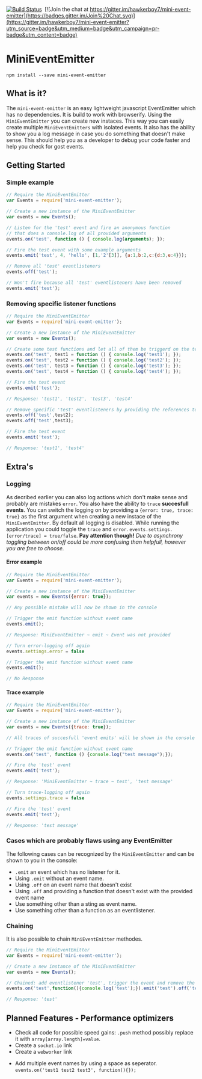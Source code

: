 [![Build Status](https://travis-ci.org/hawkerboy7/mini-event-emitter.svg?branch=master)](https://travis-ci.org/hawkerboy7/mini-event-emitter)&nbsp;&nbsp;[![Join the chat at https://gitter.im/hawkerboy7/mini-event-emitter](https://badges.gitter.im/Join%20Chat.svg)](https://gitter.im/hawkerboy7/mini-event-emitter?utm_source=badge&utm_medium=badge&utm_campaign=pr-badge&utm_content=badge)


# MiniEventEmitter


`npm install --save mini-event-emitter`


## What is it?
The `mini-event-emitter` is an easy lightweight javascript EventEmitter which has no dependencies.
It is build to work with browserify.
Using the `MiniEventEmitter` you can create new instaces.
This way you can easily create multiple `MiniEventEmitters` with isolated events.
It also has the ability to show you a log message in case you do something that doesn't make sense.
This should help you as a developer to debug your code faster and help you check for gost events.


## Getting Started

### Simple example
```javascript
// Require the MiniEventEmitter
var Events = require('mini-event-emitter');

// Create a new instance of the MiniEventEmitter
var events = new Events();

// Listen for the 'test' event and fire an anonymous function
// that does a console.log of all provided arguments
events.on('test', function () { console.log(arguments); });

// Fire the test event with some example arguments
events.emit('test', 4, 'hello', [1,'2'[3]], {a:1,b:2,c:{d:3,e:4}});

// Remove all 'test' eventlisteners
events.off('test');

// Won't fire because all 'test' eventlisteners have been removed
events.emit('test');
```


### Removing specific listener functions
```javascript
// Require the MiniEventEmitter
var Events = require('mini-event-emitter');

// Create a new instance of the MiniEventEmitter
var events = new Events();

// Create some test functions and let all of them be triggerd on the test event
events.on('test', test1 = function () { console.log('test1'); });
events.on('test', test2 = function () { console.log('test2'); });
events.on('test', test3 = function () { console.log('test3'); });
events.on('test', test4 = function () { console.log('test4'); });

// Fire the test event
events.emit('test');

// Response: 'test1', 'test2', 'test3', 'test4'

// Remove specific 'test' eventlisteners by providing the references to the functions
events.off('test',test2);
events.off('test',test3);

// Fire the test event
events.emit('test');

// Response: 'test1', 'test4'
```


## Extra's

### Logging
As decribed earlier you can also log actions which don't make sense and probably are mistakes `error`.
You also have the ability to `trace` **succesfull events**.
You can switch the logging on by providing a `{error: true, trace: true}` as the first argument when creating a new instace of the `MiniEventEmitter`.
By default all logging is disabled.
While running the application you could toggle the `trace` and `error`.
`events.settings.[error/trace] = true/false`.
**Pay attention though!**
*Due to asynchrony toggling between on/off could be more confusing than helpfull, however you are free to choose.*

#### Error example
```javascript
// Require the MiniEventEmitter
var Events = require('mini-event-emitter');

// Create a new instance of the MiniEventEmitter
var events = new Events({error: true});

// Any possible mistake will now be shown in the console

// Trigger the emit function without event name
events.emit();

// Response: MiniEventEmitter ~ emit ~ Event was not provided

// Turn error-logging off again
events.settings.error = false

// Trigger the emit function without event name
events.emit();

// No Response
```

#### Trace example
```javascript
// Require the MiniEventEmitter
var Events = require('mini-event-emitter');

// Create a new instance of the MiniEventEmitter
var events = new Events({trace: true});

// All traces of succesfull 'event emits' will be shown in the console

// Trigger the emit function without event name
events.on('test', function () {console.log("test message");});

// Fire the 'test' event
events.emit('test');

// Response: 'MiniEventEmitter ~ trace ~ test', 'test message'

// Turn trace-logging off again
events.settings.trace = false

// Fire the 'test' event
events.emit('test');

// Response: 'test message'
```


### Cases which are probably flaws using any EventEmitter
The following cases can be recognized by the `MiniEventEmitter` and can be shown to you in the console:

- `.emit` an event which has no listener for it.
- Using `.emit` without an event name.
- Using `.off` on an event name that doesn't exist
- Using `.off` and providing a function that doesn't exist with the provided event name
- Use something other than a sting as event name.
- Use something other than a function as an eventlistener.


### Chaining
It is also possible to chain `MiniEventEmitter` methodes.

```javascript
// Require the MiniEventEmitter
var Events = require('mini-event-emitter');

// Create a new instance of the MiniEventEmitter
var events = new Events();

// Chained: add eventlistener 'test', trigger the event and remove the event
events.on('test',function(){console.log('test');}).emit('test').off('test');

// Response: 'test'
```


## Planned Features - Performance optimizers

- Check all code for possible speed gains: `.push` method possibly replace it with `array[array.length]=value`.
- Create a `socket.io` link
- Create a `webworker` link

<!-- Not sure uf this is a smart thing to do tough in the sense that it may be harder to debug or keep clarity in your project -->
- Add multiple event names by using a space as seperator. `events.on('test1 test2 test3', function(){});`